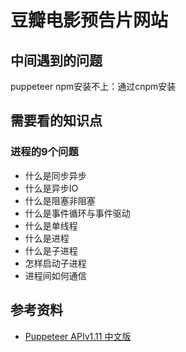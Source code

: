 # 豆瓣电影预告片网站

## 中间遇到的问题
puppeteer npm安装不上：通过cnpm安装

## 需要看的知识点
### 进程的9个问题
- 什么是同步异步
- 什么是异步IO
- 什么是阻塞非阻塞
- 什么是事件循环与事件驱动  
- 什么是单线程
- 什么是进程
- 什么是子进程
- 怎样启动子进程
- 进程间如何通信



## 参考资料
- [Puppeteer APIv1.11 中文版](https://yq.aliyun.com/articles/607102)